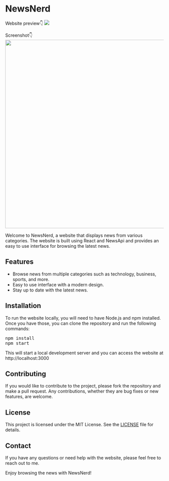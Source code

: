 <h1>NewsNerd</h1>

Website preview👇
<image src="gif.gif">

Screenshot👇
<image  width="600px" src="screenshot.jpg">




<p>Welcome to NewsNerd, a website that displays news from various categories. The website is built using React and NewsApi and provides an easy to use interface for browsing the latest news.</p>

<h2>Features</h2>
<ul>
  <li>Browse news from multiple categories such as technology, business, sports, and more.</li>
  <li>Easy to use interface with a modern design.</li>
  <li>Stay up to date with the latest news.</li>
</ul>

<h2>Installation</h2>
<p>To run the website locally, you will need to have Node.js and npm installed. Once you have those, you can clone the repository and run the following commands:</p>
<pre>
npm install
npm start
</pre>
<p>This will start a local development server and you can access the website at http://localhost:3000</p>

<h2>Contributing</h2>
<p>If you would like to contribute to the project, please fork the repository and make a pull request. Any contributions, whether they are bug fixes or new features, are welcome.</p>

<h2>License</h2>
<p>This project is licensed under the MIT License. See the <a href="LICENSE.txt">LICENSE</a> file for details.</p>

<h2>Contact</h2>
<p>If you have any questions or need help with the website, please feel free to reach out to me.</p>

<p>Enjoy browsing the news with NewsNerd!</p>
